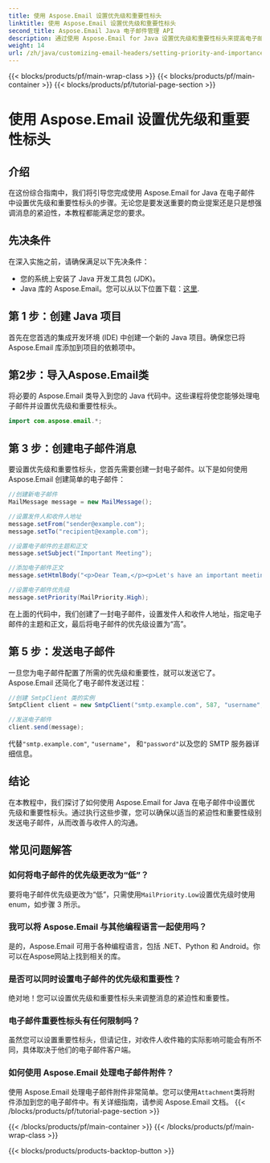 ```yaml
---
title: 使用 Aspose.Email 设置优先级和重要性标头
linktitle: 使用 Aspose.Email 设置优先级和重要性标头
second_title: Aspose.Email Java 电子邮件管理 API
description: 通过使用 Aspose.Email for Java 设置优先级和重要性标头来提高电子邮件的影响力。通过本分步指南了解具体操作方法。
weight: 14
url: /zh/java/customizing-email-headers/setting-priority-and-importance-headers/
---
```


{{< blocks/products/pf/main-wrap-class >}}
{{< blocks/products/pf/main-container >}}
{{< blocks/products/pf/tutorial-page-section >}}

# 使用 Aspose.Email 设置优先级和重要性标头


## 介绍

在这份综合指南中，我们将引导您完成使用 Aspose.Email for Java 在电子邮件中设置优先级和重要性标头的步骤。无论您是要发送重要的商业提案还是只是想强调消息的紧迫性，本教程都能满足您的要求。

## 先决条件

在深入实施之前，请确保满足以下先决条件：

- 您的系统上安装了 Java 开发工具包 (JDK)。
-  Java 库的 Aspose.Email。您可以从以下位置下载：[这里](https://releases.aspose.com/email/java/).

## 第 1 步：创建 Java 项目

首先在您首选的集成开发环境 (IDE) 中创建一个新的 Java 项目。确保您已将 Aspose.Email 库添加到项目的依赖项中。

## 第2步：导入Aspose.Email类

将必要的 Aspose.Email 类导入到您的 Java 代码中。这些课程将使您能够处理电子邮件并设置优先级和重要性标头。

```java
import com.aspose.email.*;
```

## 第 3 步：创建电子邮件消息

要设置优先级和重要性标头，您首先需要创建一封电子邮件。以下是如何使用 Aspose.Email 创建简单的电子邮件：

```java
//创建新电子邮件
MailMessage message = new MailMessage();

//设置发件人和收件人地址
message.setFrom("sender@example.com");
message.setTo("recipient@example.com");

//设置电子邮件的主题和正文
message.setSubject("Important Meeting");

//添加电子邮件正文
message.setHtmlBody("<p>Dear Team,</p><p>Let's have an important meeting tomorrow at 10 AM.</p>");

//设置电子邮件优先级
message.setPriority(MailPriority.High);
```

在上面的代码中，我们创建了一封电子邮件，设置发件人和收件人地址，指定电子邮件的主题和正文，最后将电子邮件的优先级设置为“高”。

## 第 5 步：发送电子邮件

一旦您为电子邮件配置了所需的优先级和重要性，就可以发送它了。 Aspose.Email 还简化了电子邮件发送过程：

```java
//创建 SmtpClient 类的实例
SmtpClient client = new SmtpClient("smtp.example.com", 587, "username", "password");

//发送电子邮件
client.send(message);
```

代替`"smtp.example.com"`, `"username"`， 和`"password"`以及您的 SMTP 服务器详细信息。

## 结论

在本教程中，我们探讨了如何使用 Aspose.Email for Java 在电子邮件中设置优先级和重要性标头。通过执行这些步骤，您可以确保以适当的紧迫性和重要性级别发送电子邮件，从而改善与收件人的沟通。

## 常见问题解答

### 如何将电子邮件的优先级更改为“低”？

要将电子邮件优先级更改为“低”，只需使用`MailPriority.Low`设置优先级时使用 enum，如步骤 3 所示。

### 我可以将 Aspose.Email 与其他编程语言一起使用吗？

是的，Aspose.Email 可用于各种编程语言，包括 .NET、Python 和 Android。你可以在Aspose网站上找到相关的库。

### 是否可以同时设置电子邮件的优先级和重要性？

绝对地！您可以设置优先级和重要性标头来调整消息的紧迫性和重要性。

### 电子邮件重要性标头有任何限制吗？

虽然您可以设置重要性标头，但请记住，对收件人收件箱的实际影响可能会有所不同，具体取决于他们的电子邮件客户端。

### 如何使用 Aspose.Email 处理电子邮件附件？

使用 Aspose.Email 处理电子邮件附件非常简单。您可以使用`Attachment`类将附件添加到您的电子邮件中。有关详细指南，请参阅 Aspose.Email 文档。
{{< /blocks/products/pf/tutorial-page-section >}}

{{< /blocks/products/pf/main-container >}}
{{< /blocks/products/pf/main-wrap-class >}}

{{< blocks/products/products-backtop-button >}}
